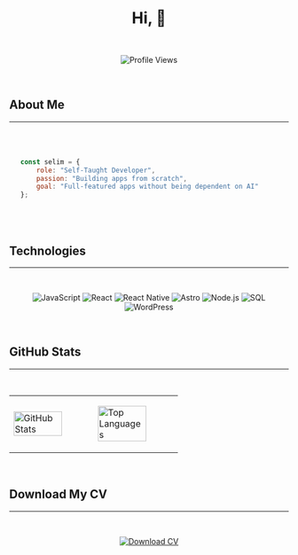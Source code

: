 <style>
.index-page img {
  aspect-ratio: auto !important;
}

/* GitHub stats büyütme */
.index-page img[src*="github-readme-stats"] {
  width: 80% !important;
  max-width: 600px !important;
  /* height: auto !important; */
}

/* Mobil responsive */
@media (max-width: 768px) {
  .index-page img[src*="github-readme-stats"] {
    width: 100% !important;
    max-width: 450px !important;
  }
  
  .index-page table {
    width: 100% !important;
  }
  
  .index-page td {
    display: block !important;
    width: 100% !important;
    text-align: center !important;
  }
}

@media (max-width: 480px) {
  .index-page img[src*="github-readme-stats"] {
    width: 100% !important;
    max-width: 350px !important;
  }
}

/* Kod bloğunu ortalama ama içeriği sola yaslama */
.index-page pre {
  display: block !important;
  margin: 0 auto !important;
  max-width: 600px !important;
  padding: 20px !important;
  text-align: left !important;
  border-radius: 8px !important;
}
</style>

<div class="index-page">

<div align="center">

# Hi, 👋
<br>

![Profile Views](https://komarev.com/ghpvc/?username=developerxpe&label=Profile%20Views&color=0e75b6&style=for-the-badge)

<br>

</div>



## About Me
---
<br>
<div align="center">

```javascript
const selim = {
    role: "Self-Taught Developer",
    passion: "Building apps from scratch",
    goal: "Full-featured apps without being dependent on AI"
};
```

</div>

<br>

## Technologies
---
<br>
<div align="center">

![JavaScript](https://img.shields.io/badge/JavaScript-F7DF1E?style=for-the-badge&logo=javascript&logoColor=black)
![React](https://img.shields.io/badge/React-20232A?style=for-the-badge&logo=react&logoColor=61DAFB)
![React Native](https://img.shields.io/badge/React_Native-20232A?style=for-the-badge&logo=react&logoColor=61DAFB)
![Astro](https://img.shields.io/badge/Astro-BC52EE?style=for-the-badge&logo=astro&logoColor=white)
![Node.js](https://img.shields.io/badge/Node.js-43853D?style=for-the-badge&logo=node-dot-js&logoColor=white)
![SQL](https://img.shields.io/badge/SQL-316192?style=for-the-badge&logo=postgresql&logoColor=white)
![WordPress](https://img.shields.io/badge/WordPress-21759B?style=for-the-badge&logo=wordpress&logoColor=white)

</div>

<br>

## GitHub Stats
---
<br>
<div align="center">

<table>
<tr>
<td width="50%">

![GitHub Stats](https://github-readme-stats.vercel.app/api?username=developerxpe&show_icons=true&theme=tokyonight&hide_border=true)

</td>
<td width="50%">

![Top Languages](https://github-readme-stats.vercel.app/api/top-langs/?username=developerxpe&layout=compact&theme=tokyonight&hide_border=true)

</td>
</tr>
</table>

</div>

<br>

## Download My CV
---
<br>
<div align="center">

[![Download CV](https://img.shields.io/badge/📄_Download_CV-4285F4?style=for-the-badge&logo=adobeacrobatreader&logoColor=white)](/selim_en_resume_public.pdf)

</div>

</div>

